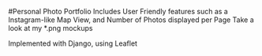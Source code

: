 #Personal Photo Portfolio
Includes User Friendly features such as a Instagram-like Map View, and Number of Photos displayed per Page
Take a look at my *.png mockups

Implemented with Django, using Leaflet
